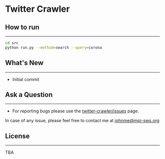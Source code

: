 # Twitter Crawler

## How to run
----------

```bash
cd src
python run.py --method=search --query=corona
```


## What's New
----------

- Initial commit

## Ask a Question
----------

- For reporting bugs please use the [twitter-crawler/issues](https://gitlab.mpi-sws.org/johnme/twitter-crawler/issues) page.

In case of any issue, please feel free to contact me at johnme@mpi-sws.org

## License
----------

TBA